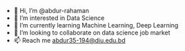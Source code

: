 - 👋 Hi, I’m @abdur-rahaman
- 👀 I’m interested in Data Science
- 🌱 I’m currently learning Machine Learning, Deep Learning
- 💞️ I’m looking to collaborate on data science job market
- 📫 Reach me abdur35-194@diu.edu.bd

